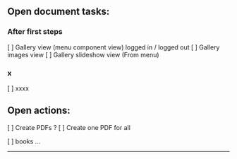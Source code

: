 

## Open document tasks:

### After first steps
[ ] Gallery view (menu component view) logged in / logged out
[ ] Gallery images view
[ ] Gallery slideshow view (From menu)

### x
[ ] xxxx

## Open actions:

[ ] Create PDFs ?
[ ] Create one PDF for all

[ ] books ...


---
